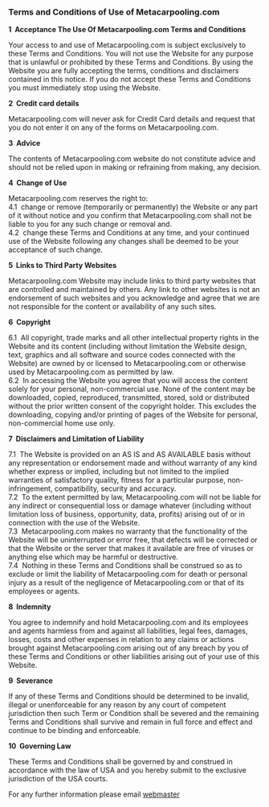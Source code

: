 <h3>Terms and Conditions of Use of Metacarpooling.com</h3>
<p><b>1 &nbsp;Acceptance The Use Of Metacarpooling.com Terms and Conditions</b></p>
<p>Your  access  to  and  use  of  Metacarpooling.com is  subject exclusively to these Terms and Conditions. You will not use the Website for any purpose that is unlawful or prohibited by these Terms and Conditions. By using  the  Website  you  are  fully  accepting  the  terms,  conditions  and disclaimers contained in this notice. If you do not accept these Terms and Conditions you must immediately stop using the Website.</p>

<p><b>2 &nbsp;Credit card details</b></p>
<p>Metacarpooling.com will never ask for Credit Card details and request that you do not enter it on any of the forms on Metacarpooling.com.</p>

<p><b>3 &nbsp;Advice</b></p>
<p>The contents of Metacarpooling.com website do not constitute advice and should not be relied upon in making or refraining from making, any decision.</p>

<p><b>4 &nbsp;Change of Use</b></p>
<p>Metacarpooling.com reserves the right to:<br /> 4.1 &nbsp;change or remove (temporarily or permanently) the Website or any part of it without notice and you confirm that Metacarpooling.com shall not be liable to you for any such change or removal and.<br /> 4.2 &nbsp;change these Terms and Conditions at any time, and your continued use of the Website following any changes shall be deemed to be your acceptance of such change.</p>

<p><b>5 &nbsp;Links to Third Party Websites</b></p>
<p>Metacarpooling.com Website may include links to third party websites that are controlled and maintained by others. Any link to other websites is not an endorsement of such websites and you acknowledge and agree that we are not responsible for the content or availability of any such sites.</p>

<p><b>6 &nbsp;Copyright </b></p>
<p>6.1 &nbsp;All  copyright,  trade  marks  and  all  other  intellectual  property  rights  in  the Website and its content (including without limitation the Website design, text, graphics and all software and source codes connected with the Website) are owned by or   licensed to Metacarpooling.com or otherwise used by Metacarpooling.com as permitted by law.<br /> 6.2 &nbsp;In accessing the Website you agree that you will access the content solely for your personal, non-commercial use. None of the content may be downloaded, copied, reproduced, transmitted, stored, sold or distributed without the prior written consent of the copyright holder. This excludes the downloading, copying and/or printing of pages of the Website for personal, non-commercial home use only.</p>

<p><b>7 &nbsp;Disclaimers and Limitation of Liability </b></p>
<p>7.1 &nbsp;The Website is provided on an AS IS and AS AVAILABLE basis without any representation or endorsement made and without warranty of any kind whether express or implied, including but not limited to the implied warranties of satisfactory quality, fitness for a particular purpose, non-infringement, compatibility, security and accuracy.<br /> 7.2 &nbsp;To the extent permitted by law, Metacarpooling.com will not be liable for any indirect or consequential loss or damage whatever (including without limitation loss of business, opportunity, data, profits) arising out of or in connection with the use of the Website.<br /> 7.3 &nbsp;Metacarpooling.com makes no warranty that the functionality of the Website will be uninterrupted or error free, that defects will be corrected or that the Website or the server that makes it available are free of viruses or anything else which may be harmful or destructive.<br /> 7.4 &nbsp;Nothing in these Terms and Conditions shall be construed so as to exclude or limit the liability of Metacarpooling.com for death or personal injury as a result of the negligence of Metacarpooling.com or that of its employees or agents.</p>

<p><b>8 &nbsp;Indemnity</b></p>
<p>You agree to indemnify and hold Metacarpooling.com and its employees and agents harmless from and against all liabilities, legal fees, damages, losses, costs and other expenses in relation to any claims or actions brought against Metacarpooling.com arising out of any breach by you of these Terms and Conditions or other liabilities arising out of your use of this Website.</p>

<p><b>9 &nbsp;Severance</b></p>
<p>If any of these Terms and Conditions should be determined to be invalid, illegal or unenforceable for any reason by any court of competent jurisdiction then such Term or Condition shall be severed and the remaining Terms and Conditions shall survive and remain in full force and effect and continue to be binding and enforceable.</p>

<p><b>10 &nbsp;Governing Law</b></p>
<p>These Terms and Conditions shall be governed by and construed in accordance with the law of USA and you hereby submit to the exclusive jurisdiction of the USA courts.</p>

For any further information please email <a href='mailto:nogues.loic@gmail.com'>webmaster</a>
<!--Terms and conditions generator from http://madsubmitter.com-->
